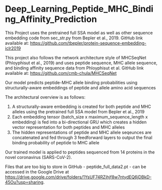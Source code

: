 # Deep_Learning_Peptide_MHC_Binding_Affinity_Prediction
This Project uses the pretrained full SSA model as well as other sequence embedding code from sec_str.py from Bepler et al., 2019.
GitHub link available at: https://github.com/tbepler/protein-sequence-embedding-iclr2019

This project also follows the network architecture style of MHCSeqNet (Phloyphisut et al., 2019) and uses peptide sequence, MHC allele sequence, and binding affinity sequence data from Phloyphisut et al.
GitHub link available at: https://github.com/cmb-chula/MHCSeqNet

Our model predicts peptide-MHC allele binding probabilities using structurally-aware embeddings of peptide and allele amino acid sequences

The architectural overview is as follows:
1) A structurally-aware embedding is created for both peptide and MHC alleles using the pretrained full SSA model from Bepler et al., 2019
2) Each embedding tensor (batch_size x maximum_sequence_length x embedding) is fed into a bi-directional GRU which creates a hidden vector representation for both peptides and MHC alleles
3) The hidden representations of peptide and MHC allele seqeunces are concatenated and fed through 3 feedforward layers to output the final binding probability of peptide to MHC allele

Our trained model is applied to peptides sequenced from 14 proteins in the novel coronavirus (SARS-CoV-2).

Files that are too big to store in GitHub - peptide_full_data2.pt - can be accessed in the Google Drive at https://drive.google.com/drive/folders/1YsUF74RZjhjf8w7ntydEQ6jDBkD-45Ou?usp=sharing.
